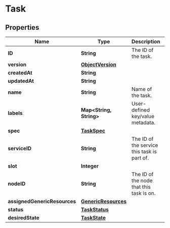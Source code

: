 
# Task

## Properties
Name | Type | Description | Notes
------------ | ------------- | ------------- | -------------
**ID** | **String** | The ID of the task. |  [optional]
**version** | [**ObjectVersion**](ObjectVersion.md) |  |  [optional]
**createdAt** | **String** |  |  [optional]
**updatedAt** | **String** |  |  [optional]
**name** | **String** | Name of the task. |  [optional]
**labels** | **Map&lt;String, String&gt;** | User-defined key/value metadata. |  [optional]
**spec** | [**TaskSpec**](TaskSpec.md) |  |  [optional]
**serviceID** | **String** | The ID of the service this task is part of. |  [optional]
**slot** | **Integer** |  |  [optional]
**nodeID** | **String** | The ID of the node that this task is on. |  [optional]
**assignedGenericResources** | [**GenericResources**](GenericResources.md) |  |  [optional]
**status** | [**TaskStatus**](TaskStatus.md) |  |  [optional]
**desiredState** | [**TaskState**](TaskState.md) |  |  [optional]



